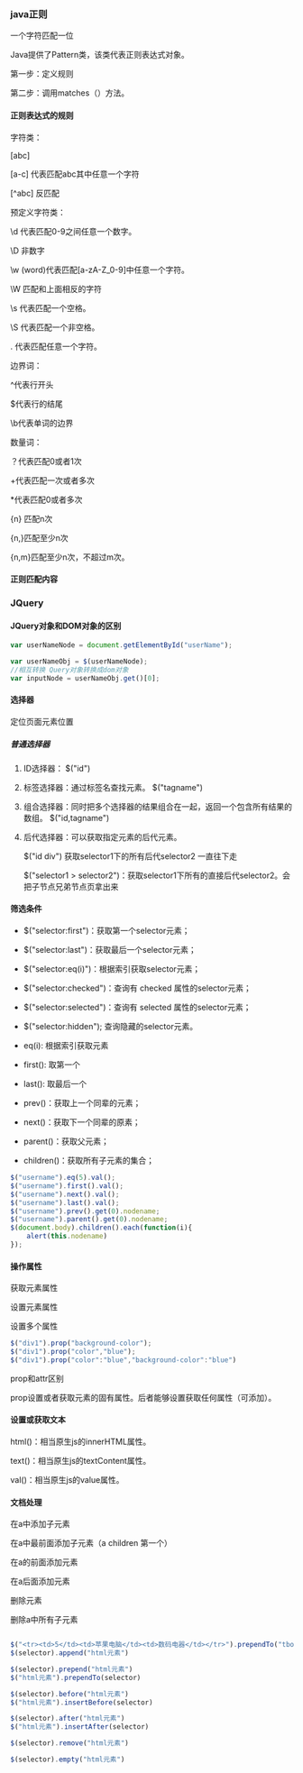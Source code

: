 ###  java正则

一个字符匹配一位

Java提供了Pattern类，该类代表正则表达式对象。



第一步：定义规则

第二步：调用matches（）方法。



#### 正则表达式的规则

字符类：

[abc] 

[a-c]	代表匹配abc其中任意一个字符

[^abc]	反匹配



预定义字符类：

\d 代表匹配0-9之间任意一个数字。

\D	非数字

\w	(word)代表匹配[a-zA-Z_0-9]中任意一个字符。

\W 	匹配和上面相反的字符

\s 代表匹配一个空格。

\S 代表匹配一个非空格。

. 代表匹配任意一个字符。



边界词：

^代表行开头

$代表行的结尾

\b代表单词的边界



数量词：

？代表匹配0或者1次

+代表匹配一次或者多次

*代表匹配0或者多次

{n} 匹配n次

{n,}匹配至少n次

{n,m}匹配至少n次，不超过m次。



#### 正则匹配内容



### JQuery

#### JQuery对象和DOM对象的区别

```javascript
var userNameNode = document.getElementById("userName");

var userNameObj = $(userNameNode);
//相互转换 Query对象转换成dom对象
var inputNode = userNameObj.get()[0];
```



#### 选择器

定位页面元素位置



##### 普通选择器

1. ID选择器： $("id")

2. 标签选择器：通过标签名查找元素。 $("tagname")

3. 组合选择器：同时把多个选择器的结果组合在一起，返回一个包含所有结果的数组。 $("id,tagname")

4. 后代选择器：可以获取指定元素的后代元素。 

   $("id  div")	获取selector1下的所有后代selector2 一直往下走

   $("selector1 > selector2")：获取selector1下所有的直接后代selector2。会把子节点兄弟节点页拿出来

#### 筛选条件

- $("selector:first")：获取第一个selector元素； 
- $("selector:last")：获取最后一个selector元素； 
- $("selector:eq(i)")：根据索引获取selector元素； 
- $("selector:checked")：查询有 checked 属性的selector元素； 
- $("selector:selected")：查询有 selected 属性的selector元素； 
- $("selector:hidden"); 查询隐藏的selector元素。




- eq(i): 根据索引获取元素 

- first(): 取第一个 

- last(): 取最后一个 

- prev()：获取上一个同辈的元素； 

- next()：获取下一个同辈的原素； 

- parent()：获取父元素； 

- children()：获取所有子元素的集合；



```JavaScript
$("username").eq(5).val();
$("username").first().val();
$("username").next().val();
$("username").last().val();
$("username").prev().get(0).nodename;
$("username").parent().get(0).nodename;
$(document.body).children().each(function(i){
    alert(this.nodename)
});
```



#### 操作属性

获取元素属性

设置元素属性

设置多个属性

```javascript
$("div1").prop("background-color");
$("div1").prop("color","blue");
$("div1").prop("color":"blue","background-color":"blue")
```



prop和attr区别

prop设置或者获取元素的固有属性。后者能够设置获取任何属性（可添加）。



####  设置或获取文本

html()：相当原生js的innerHTML属性。

text()：相当原生js的textContent属性。

val()：相当原生js的value属性。



#### 文档处理

在a中添加子元素

在a中最前面添加子元素（a children 第一个）

在a的前面添加元素

在a后面添加元素

删除元素

删除a中所有子元素

```javascript

$("<tr><td>5</td><td>苹果电脑</td><td>数码电器</td></tr>").prependTo("tbody");
$(selector).append("html元素")

$(selector).prepend("html元素")
$("html元素").prependTo(selector)

$(selector).before("html元素")
$("html元素").insertBefore(selector)

$(selector).after("html元素")
$("html元素").insertAfter(selector)

$(selector).remove("html元素")

$(selector).empty("html元素")
```











